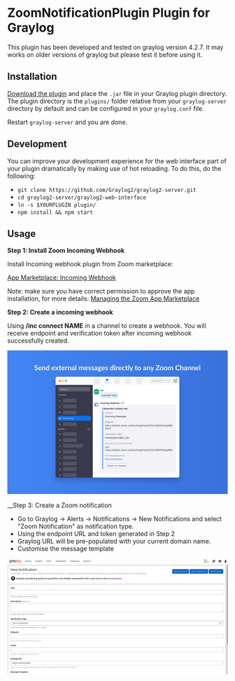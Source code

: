 # ZoomNotificationPlugin Plugin for Graylog

This plugin has been developed and tested on graylog version 4.2.7. It may works on older versions of graylog but please test it before using it.

Installation
------------

[Download the plugin](https://github.com/tao-lian/graylog-plugin-zoom/releases)
and place the `.jar` file in your Graylog plugin directory. The plugin directory
is the `plugins/` folder relative from your `graylog-server` directory by default
and can be configured in your `graylog.conf` file.

Restart `graylog-server` and you are done.

Development
-----------

You can improve your development experience for the web interface part of your plugin
dramatically by making use of hot reloading. To do this, do the following:

* `git clone https://github.com/Graylog2/graylog2-server.git`
* `cd graylog2-server/graylog2-web-interface`
* `ln -s $YOURPLUGIN plugin/`
* `npm install && npm start`

Usage
-----

__Step 1: Install Zoom Incoming Webhook__

Install Incoming webhook plugin from Zoom marketplace:

[App Marketplace: Incoming Webhook](https://marketplace.zoom.us/apps/eH_dLuquRd-VYcOsNGy-hQ)

Note: make sure you have correct permission to approve the app installation, for more details: [Managing the Zoom App Marketplace](https://support.zoom.us/hc/en-us/articles/360032447812-Managing-the-Zoom-App-Marketplace)

__Step 2: Create a incoming webhook__

Using __/inc connect NAME__ in a channel to create a webhook. You will receive endpoint and verification token after incoming webhook successfully created.

![](doc/zoomWebhook.png)

__Step 3: Create a Zoom notification 

* Go to Graylog -> Alerts -> Notifications -> New Notifications and select "Zoom Notification" as notification type. 
* Using the endpoint URL and token generated in Step 2
* Graylog URL will be pre-populated with your current domain name. 
* Customise the message template

![](doc/newNotification.png)
